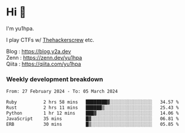 # Hi 👋

I'm yu1hpa.

I play CTFs w/ [Thehackerscrew](https://www.thehackerscrew.team/) etc.

Blog : https://blog.y2a.dev  
Zenn : https://zenn.dev/yu1hpa  
Qiita : https://qiita.com/yu1hpa  

### Weekly development breakdown

<!--START_SECTION:waka-->

```txt
From: 27 February 2024 - To: 05 March 2024

Ruby          2 hrs 58 mins   ████████▓░░░░░░░░░░░░░░░░   34.57 %
Rust          2 hrs 11 mins   ██████▒░░░░░░░░░░░░░░░░░░   25.43 %
Python        1 hr 12 mins    ███▓░░░░░░░░░░░░░░░░░░░░░   14.06 %
JavaScript    35 mins         █▓░░░░░░░░░░░░░░░░░░░░░░░   06.81 %
ERB           30 mins         █▒░░░░░░░░░░░░░░░░░░░░░░░   05.85 %
```

<!--END_SECTION:waka-->

